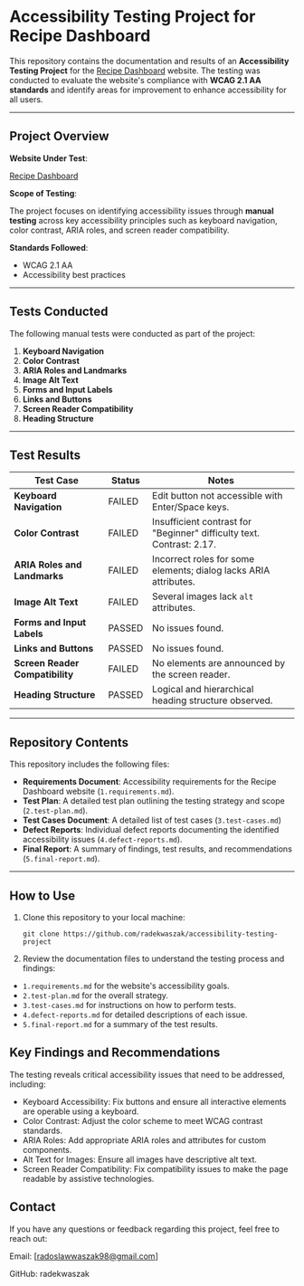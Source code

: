 # Accessibility Testing Project for Recipe Dashboard  

This repository contains the documentation and results of an **Accessibility Testing Project** for the [Recipe Dashboard](https://broken-workshop.dequelabs.com/) website. The testing was conducted to evaluate the website's compliance with **WCAG 2.1 AA standards** and identify areas for improvement to enhance accessibility for all users.  

---

## Project Overview  

**Website Under Test**:  

[Recipe Dashboard](https://broken-workshop.dequelabs.com/)  

**Scope of Testing**:  

The project focuses on identifying accessibility issues through **manual testing** across key accessibility principles such as keyboard navigation, color contrast, ARIA roles, and screen reader compatibility.  

**Standards Followed**:  

- WCAG 2.1 AA  
- Accessibility best practices  

---

## Tests Conducted  

The following manual tests were conducted as part of the project:  

1. **Keyboard Navigation**  
2. **Color Contrast**  
3. **ARIA Roles and Landmarks**  
4. **Image Alt Text**  
5. **Forms and Input Labels**  
6. **Links and Buttons**  
7. **Screen Reader Compatibility**  
8. **Heading Structure**  

---

## Test Results  

| **Test Case**               | **Status**  | **Notes**                                                                 |  
|-----------------------------|-------------|---------------------------------------------------------------------------|  
| **Keyboard Navigation**      | FAILED      | Edit button not accessible with Enter/Space keys.                         |  
| **Color Contrast**           | FAILED      | Insufficient contrast for "Beginner" difficulty text. Contrast: 2.17.     |  
| **ARIA Roles and Landmarks** | FAILED      | Incorrect roles for some elements; dialog lacks ARIA attributes.            |  
| **Image Alt Text**           | FAILED      | Several images lack `alt` attributes.                                     |  
| **Forms and Input Labels**   | PASSED      | No issues found.                                                          |  
| **Links and Buttons**        | PASSED      | No issues found.                                                          |  
| **Screen Reader Compatibility** | FAILED  | No elements are announced by the screen reader.                           |  
| **Heading Structure**        | PASSED      | Logical and hierarchical heading structure observed.                      |  

---

## Repository Contents  

This repository includes the following files:  

- **Requirements Document**: Accessibility requirements for the Recipe Dashboard website (`1.requirements.md`).  
- **Test Plan**: A detailed test plan outlining the testing strategy and scope (`2.test-plan.md`). 
- **Test Cases Document**: A detailed list of test cases (`3.test-cases.md`)
- **Defect Reports**: Individual defect reports documenting the identified accessibility issues (`4.defect-reports.md`).  
- **Final Report**: A summary of findings, test results, and recommendations (`5.final-report.md`).  

---

## How to Use  

1. Clone this repository to your local machine:  
  
   ```
   git clone https://github.com/radekwaszak/accessibility-testing-project
   ```

2. Review the documentation files to understand the testing process and findings:

- `1.requirements.md` for the website's accessibility goals.
- `2.test-plan.md` for the overall strategy.
- `3.test-cases.md` for instructions on how to perform tests.
- `4.defect-reports.md` for detailed descriptions of each issue.
- `5.final-report.md` for a summary of the test results.

## Key Findings and Recommendations

The testing reveals critical accessibility issues that need to be addressed, including:

- Keyboard Accessibility: Fix buttons and ensure all interactive elements are operable using a keyboard.
- Color Contrast: Adjust the color scheme to meet WCAG contrast standards.
- ARIA Roles: Add appropriate ARIA roles and attributes for custom components.
- Alt Text for Images: Ensure all images have descriptive alt text.
- Screen Reader Compatibility: Fix compatibility issues to make the page readable by assistive technologies.

## Contact

If you have any questions or feedback regarding this project, feel free to reach out:

Email: [radoslawwaszak98@gmail.com]

GitHub: radekwaszak
